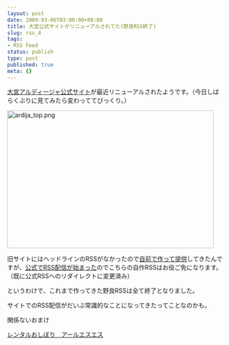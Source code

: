 ```yaml
---
layout: post
date: 2009-03-06T03:00:00+09:00
title: 大宮公式サイトがリニューアルされてた(野良RSS終了)
slug: rss_4
tags:
- RSS Feed
status: publish
type: post
published: true
meta: {}
---
```

<a href="http://www.ardija.co.jp/">大宮アルディージャ公式サイト</a>が最近リニューアルされたようです。（今日しばらくぶりに見てみたら変わっててびっくり。）

<span class="mt-enclosure mt-enclosure-image" style="display: inline;"><a href="/images/uploads/%E5%A4%A7%E5%AE%AE%E3%82%A2%E3%83%AB%E3%83%87%E3%82%A3%E3%83%BC%E3%82%B8%E3%83%A3%E5%85%AC%E5%BC%8F%E3%82%B5%E3%82%A4%E3%83%88.html" onclick="/images/uploads/%E5%A4%A7%E5%AE%AE%E3%82%A2%E3%83%AB%E3%83%87%E3%82%A3%E3%83%BC%E3%82%B8%E3%83%A3%E5%85%AC%E5%BC%8F%E3%82%B5%E3%82%A4%E3%83%88.html','popup','width=974,height=650,scrollbars=no,resizable=no,toolbar=no,directories=no,location=no,menubar=no,status=no,left=0,top=0'); return false"><img src="/images/uploads/大宮アルディージャ公式サイト-thumb-480x320.png" width="480" height="320" alt="ardija_top.png" class="mt-image-none" style="" /></a></span>

旧サイトにはヘッドラインのRSSがなかったので<a href="http://wo.skr.jp/mt/2006/03/rss-2.html">自前で作って提供</a>してきたんですが、<a href="http://www.ardija.co.jp/information/rss.xml">公式でRSS配信が始まった</a>のでこちらの自作RSSはお役ご免になります。（既に公式RSSへのリダイレクトに変更済み）

というわけで、これまで作ってきた野良RSSは全て終了となりました。

サイトでのRSS配信がだいぶ常識的なことになってきたってことなのかも。

関係ないおまけ

<a href="http://www.rss-grp.co.jp/">レンタルおしぼり　アールエスエス</a>
